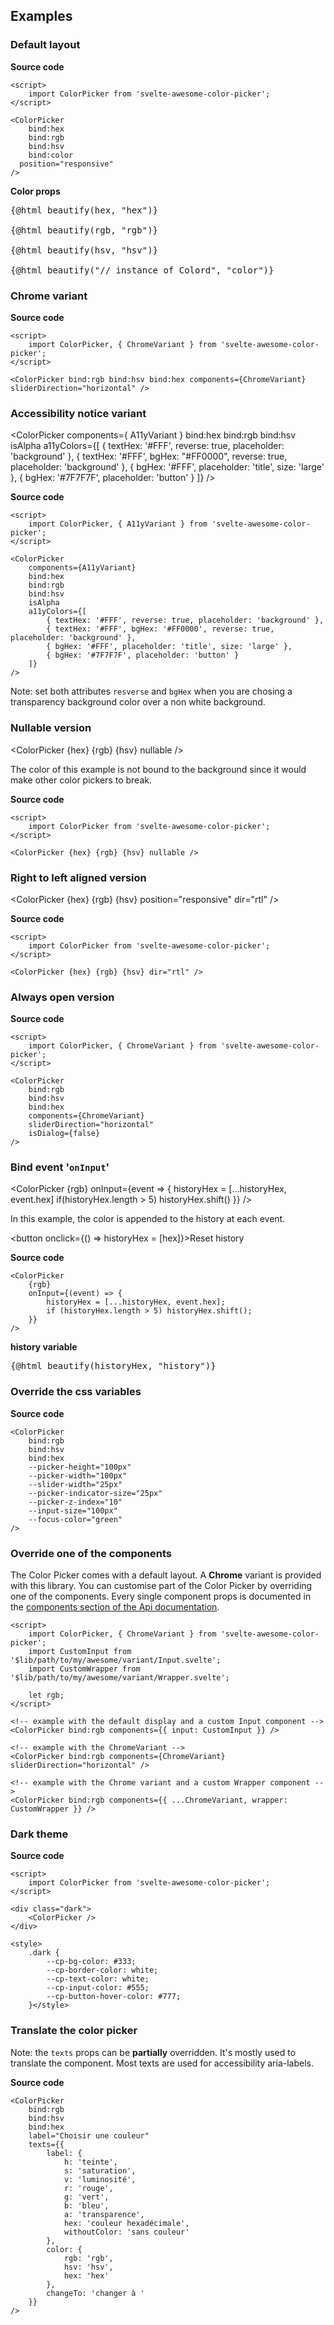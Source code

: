 <script lang="ts">
  import ColorPicker, { ChromeVariant, A11yVariant } from '$lib';
  import { bgColor } from '../store';

  let hex = $state("#f6f0dc");
  let rgb = $state(null);
  let hsv = $state(null);
  let color = $state(null);
  let historyHex = $state([]);

  function beautify(object, name) {
    return `<span class="token keyword">let</span> ${name}<span class="token operator"> = </span>` + (object ? JSON.stringify(object, null, 2)
    .replace(/("#\w+")/g, '<span class="token string">$1</span>')
    .replace(/("...")/g, '<span class="token string">$1</span>')
    .replace(/:\s(\d+\.?\d*)/g, ': <span class="token keyword">$1</span>')
    .replace(/":/g, '"<span class="token operator">:</span>') : `<span class="token keyword">undefined</span>;`);
  }

  $effect(() => $bgColor = hex)
</script>

## Examples

### Default layout

<form action="post">
<ColorPicker bind:hex bind:rgb bind:hsv position="responsive"/>
</form>
<div class="example-wrapper">
<div class="overflow">

**Source code**

<!-- prettier-ignore -->
```svelte
<script>
	import ColorPicker from 'svelte-awesome-color-picker';
</script>

<ColorPicker
	bind:hex
	bind:rgb
	bind:hsv
	bind:color
  position="responsive"
/>
```

</div>
<div>

**Color props**

<pre class="language-javascript">{@html beautify(hex, "hex")}

{@html beautify(rgb, "rgb")}

{@html beautify(hsv, "hsv")}

{@html beautify("// instance of Colord", "color")}
</pre>

</div>
</div>

### Chrome variant

<ColorPicker bind:rgb bind:hsv bind:hex components={ChromeVariant} sliderDirection="horizontal" />

**Source code**

```svelte
<script>
	import ColorPicker, { ChromeVariant } from 'svelte-awesome-color-picker';
</script>

<ColorPicker bind:rgb bind:hsv bind:hex components={ChromeVariant} sliderDirection="horizontal" />
```

### Accessibility notice variant

<ColorPicker
components={ A11yVariant }
bind:hex
bind:rgb
bind:hsv
isAlpha
a11yColors={[
{ textHex: '#FFF', reverse: true, placeholder: 'background' },
{ textHex: '#FFF', bgHex: "#FF0000", reverse: true, placeholder: 'background' },
{ bgHex: '#FFF', placeholder: 'title', size: 'large' },
{ bgHex: '#7F7F7F', placeholder: 'button' }
]}
/>

**Source code**

```svelte
<script>
	import ColorPicker, { A11yVariant } from 'svelte-awesome-color-picker';
</script>

<ColorPicker
	components={A11yVariant}
	bind:hex
	bind:rgb
	bind:hsv
	isAlpha
	a11yColors={[
		{ textHex: '#FFF', reverse: true, placeholder: 'background' },
		{ textHex: '#FFF', bgHex: '#FF0000', reverse: true, placeholder: 'background' },
		{ bgHex: '#FFF', placeholder: 'title', size: 'large' },
		{ bgHex: '#7F7F7F', placeholder: 'button' }
	]}
/>
```

Note: set both attributes `resverse` and `bgHex` when you are chosing a transparency background color over a non white background.

### Nullable version

<ColorPicker {hex} {rgb} {hsv} nullable />

The color of this example is not bound to the background since it would make other color pickers to break.

**Source code**

<!-- prettier-ignore -->
```svelte
<script>
	import ColorPicker from 'svelte-awesome-color-picker';
</script>

<ColorPicker {hex} {rgb} {hsv} nullable />
```

### Right to left aligned version

<ColorPicker {hex} {rgb} {hsv} position="responsive" dir="rtl" />

**Source code**

<!-- prettier-ignore -->
```svelte
<script>
	import ColorPicker from 'svelte-awesome-color-picker';
</script>

<ColorPicker {hex} {rgb} {hsv} dir="rtl" />
```

### Always open version

<div class="example-wrapper">
  <div class="center">
    <ColorPicker bind:rgb bind:hsv bind:hex components={ChromeVariant} sliderDirection="horizontal" isDialog={false} />
  </div>
  <div class="overflow">

**Source code**

<!-- prettier-ignore -->
```svelte
<script>
	import ColorPicker, { ChromeVariant } from 'svelte-awesome-color-picker';
</script>

<ColorPicker
	bind:rgb
	bind:hsv
	bind:hex
	components={ChromeVariant}
	sliderDirection="horizontal"
	isDialog={false}
/>
```

</div>
</div>

### Bind event '`onInput`'

<ColorPicker {rgb} onInput={event => {
historyHex = [...historyHex, event.hex]
if(historyHex.length > 5) historyHex.shift()
}} />

In this example, the color is appended to the history at each event.

<button onclick={() => historyHex = [hex]}>Reset history</button>

<div class="example-wrapper">
<div>

**Source code**

```svelte
<ColorPicker
	{rgb}
	onInput={(event) => {
		historyHex = [...historyHex, event.hex];
		if (historyHex.length > 5) historyHex.shift();
	}}
/>
```

</div>
<div class="overflow">

**history variable**

<pre class="language-javascript">{@html beautify(historyHex, "history")}</pre>

</div>
</div>

### Override the css variables

<div class="example-wrapper">
  <div>
	<ColorPicker
		bind:rgb
		bind:hsv
		bind:hex
		--picker-height="100px"
		--picker-width="100px"
		--slider-width="25px"
		--picker-indicator-size="25px"
		--picker-z-index="10"
		--input-size="100px"
		--focus-color="green"
	/>
  </div>
  <div class="overflow">

**Source code**

<!-- prettier-ignore -->
```svelte
<ColorPicker
	bind:rgb
	bind:hsv
	bind:hex
	--picker-height="100px"
	--picker-width="100px"
	--slider-width="25px"
	--picker-indicator-size="25px"
	--picker-z-index="10"
	--input-size="100px"
	--focus-color="green"
/>
```

</div>
</div>

### Override one of the components

The Color Picker comes with a default layout. A **Chrome** variant is provided with this library. You can customise part of the Color Picker by overriding one of the components. Every single component props is documented in the [components section of the Api documentation](/#components).

```svelte
<script>
	import ColorPicker, { ChromeVariant } from 'svelte-awesome-color-picker';
	import CustomInput from '$lib/path/to/my/awesome/variant/Input.svelte';
	import CustomWrapper from '$lib/path/to/my/awesome/variant/Wrapper.svelte';

	let rgb;
</script>

<!-- example with the default display and a custom Input component -->
<ColorPicker bind:rgb components={{ input: CustomInput }} />

<!-- example with the ChromeVariant -->
<ColorPicker bind:rgb components={ChromeVariant} sliderDirection="horizontal" />

<!-- example with the Chrome variant and a custom Wrapper component -->
<ColorPicker bind:rgb components={{ ...ChromeVariant, wrapper: CustomWrapper }} />
```

### Dark theme

<div class="example-wrapper">
  <div>
	<div class="dark">
		<ColorPicker bind:hex bind:rgb bind:hsv />
	</div>
  </div>
  <div class="overflow">

**Source code**

<!-- prettier-ignore -->
```svelte
<script>
	import ColorPicker from 'svelte-awesome-color-picker';
</script>

<div class="dark">
	<ColorPicker />
</div>

<style>
	.dark {
		--cp-bg-color: #333;
		--cp-border-color: white;
		--cp-text-color: white;
		--cp-input-color: #555;
		--cp-button-hover-color: #777;
	}</style>
```

</div>
</div>

### Translate the color picker

Note: the `texts` props can be **partially** overridden. It's mostly used to translate the component. Most texts are used for accessibility aria-labels.

<div class="example-wrapper">
  <div>
	<ColorPicker
		bind:rgb
		bind:hsv
		bind:hex
		label="Choisir une couleur"
		texts={{
			label: {
				h: 'teinte',
				s: 'saturation',
				v: 'luminosité',
				r: 'rouge',
				g: 'vert',
				b: 'bleu',
				a: 'transparence',
				hex: 'couleur hexadécimale',
				withoutColor: 'sans couleur'
			},
			color: {
				rgb: 'rgb',
				hsv: 'hsv',
				hex: 'hex'
			},
			changeTo: 'changer à '
		}}
	/>
  </div>
  <div class="overflow">

**Source code**

<!-- prettier-ignore -->
```svelte
<ColorPicker
	bind:rgb
	bind:hsv
	bind:hex
	label="Choisir une couleur"
	texts={{
		label: {
			h: 'teinte',
			s: 'saturation',
			v: 'luminosité',
			r: 'rouge',
			g: 'vert',
			b: 'bleu',
			a: 'transparence',
			hex: 'couleur hexadécimale',
			withoutColor: 'sans couleur'
		},
		color: {
			rgb: 'rgb',
			hsv: 'hsv',
			hex: 'hex'
		},
		changeTo: 'changer à '
	}}
/>
```

</div>
</div>
